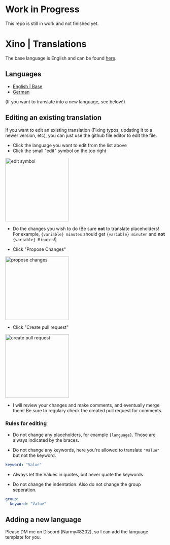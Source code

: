 # Work in Progress
This repo is still in work and not finished yet.


# Xino | Translations

The base language is English and can be found [here](en.yaml).

## Languages

-   [English | Base](en.yaml)
-   [German](de.yaml)

(If you want to translate into a new language, see below!)

## Editing an existing translation

If you want to edit an existing translation (Fixing typos, updating it to a newer version, etc), you can just use the github file editor to edit the file.

-   Click the language you want to edit from the list above
-   Click the small "edit" symbol on the top right

<img src="https://i.imgur.com/gZnUQoe.png" alt="edit symbol" width="200">

-   Do the changes you wish to do (Be sure **not** to translate placeholders! For example, `{variable} minutes` should get `{variable} minuten` and **not** `{variable} Minuten`!)

-   Click "Propose Changes"

<img src="https://i.imgur.com/KT9ZFp6.png" alt="propose changes" width="200">

-   Click "Create pull request"

<img src="https://i.imgur.com/oVljvRE.png" alt="create pull request" width="200">

-   I will review your changes and make comments, and eventually merge them! Be sure to regulary check the created pull request for comments.

### Rules for editing

- Do not change any placeholders, for example `{language}`. Those are always indicated by the braces.

- Do not change any keywords, here you're allowed to translate `"Value"` but not the keyword.
```yaml
keyword: "Value"
```

- Always let the Values in quotes, but never quote the keywords

- Do not change the indentation. Also do not change the group seperation. 
```yaml
group:
  keyword: "Value"
```

## Adding a new language

Please DM me on Discord (Narmy#8202), so I can add the language template for you.
